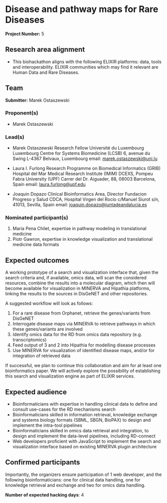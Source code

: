 # Disease and pathway maps for Rare Diseases

**Project Number:** 5

## Research area alignment

- This biohackathon aligns with the following ELIXIR platforms: data, tools and interoperability. ELIXIR communities which may find it relevant are Human Data and Rare Diseases.

## Team

**Submitter:** Marek Ostaszewski

### Proponent(s)

- Marek Ostaszewski

### Lead(s)

 - Marek Ostaszewski
 Research Fellow
 Université du Luxembourg
 Luxembourg Centre for Systems Biomedicine (LCSB)
 6, avenue du Swing
 L-4367 Belvaux, Luxembourg
 email: marek.ostaszewski@uni.lu

- Laura I. Furlong
 Research Programme on Biomedical Informatics (GRIB)
 Hospital del Mar Medical Research Institute (IMIM)
 DCEXS, Pompeu Fabra University (UPF)
 Carrer del Dr. Aiguader, 88, 08003 Barcelona, Spain
 email: laura.furlong@upf.edu
 
 - Joaquin Dopazo
 Clinical Bioinformatics Area, Director
 Fundacion Progreso y Salud
 CDCA, Hospital Virgen del Rocío
 c/Manuel Siurot s/n, 
 41013, Sevilla, Spain
 email: joaquin.dopazo@juntadeandalucia.es

### Nominated participant(s)

1. Maria Pena Chilet, expertise in pathway modeling in translational medicine
2. Piotr Gawron, expertise in knowledge visualization and translational medicine data formats

## Expected outcomes

A working prototype of a search and visualization interface that, given the search criteria and, if available, omics data, will scan the considered resources, combine the results into a molecular diagram, which then will become available for visualization in MINERVA and Hipathia platforms, linking the results to the sources in DisGeNET and other repositories. 
 
 A suggested workflow will look as follows:
 1. For a rare disease from Orphanet, retrieve the genes/variants from DisGeNET
 2. Interrogate disease maps via MINERVA to retrieve pathways in which these genes/variants are involved
 3. Identify omics data for the RD from omics data repository (e.g. transcriptomics)
 4. Feed output of 3 and 2 into Hipathia for modelling disease processes
 5. Use MINERVA for visualization of identified disease maps, and/or for integration of retrieved data
 
If successful, we plan to continue this collaboration and aim for at least one bioinformatics paper. We will actively explore the possibility of establishing this search and visualization engine as part of ELIXIR services.

## Expected audience

- Bioinformaticians with expertise in handling clinical data to define and consult use-cases for the RD mechanisms search
- Bioinformaticians skilled in information retrieval, knowledge exchange and systems biology formats (SBML, SBGN, BioPAX) to design and implement the intra-tool pipelines
- Bioinformaticians skilled in omics data retrieval and integration, to design and implement the data-level pipelines, including RD-connect
- Web developers proficient with JavaScript to implement the search and visualization interface based on existing MINERVA plugin architecture

## Confirmed participants

Importantly, the organizers ensure participation of 1 web developer, and the following bioinformaticians: one for clinical data handling, one for knowledge retrieval and exchange and two for omics data handling.

**Number of expected hacking days**: 4

